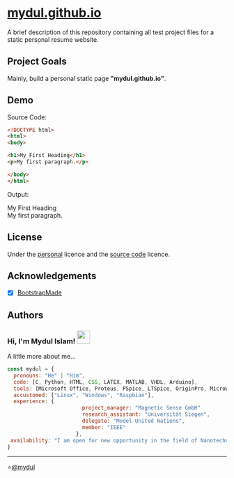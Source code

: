 
# [mydul.github.io](mydul.github.io)

A brief description of this repository containing all test project files for a static personal resume website.


## Project Goals

Mainly, build a personal static page **"mydul.github.io"**.


## Demo

Source Code:

```html
<!DOCTYPE html>
<html>
<body>

<h1>My First Heading</h1>
<p>My first paragraph.</p>

</body>
</html>
```

Output:

My First Heading<br>
My first paragraph.


## License

Under the [personal](https://github.com/mydul) licence and the [source code](https://bootstrapmade.com/license/) licence.


## Acknowledgements

- [x]  [BootstrapMade](https://bootstrapmade.com/)


## Authors

### Hi, I'm Mydul Islam! <img src="https://media.giphy.com/media/fYSnHlufseco8Fh93Z/giphy.gif" width="30">

A little more about me...

```javascript
const mydul = {
  pronouns: "He" | "Him",
  code: [C, Python, HTML, CSS, LATEX, MATLAB, VHDL, Arduino],
  tools: [Microsoft Office, Proteus, PSpice, LTSpice, OriginPro, MicroWind, COMSOL, Cadence],
  accustomed: ["Linux", "Windows", "Raspbian"],
  experience: {
                        project_manager: "Magnetic Sense GmbH"
                        research_assistant: "Universität Siegen",
                        delegate: "Model United Nations",
                        member: "IEEE"
                      },
 availability: "I am open for new opportunity in the field of Nanotechnology, and Materials Science"
}
```
---
⭐️[@mydul](https://github.com/mydul)

